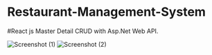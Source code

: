 # Restaurant-Management-System
#React js Master Detail CRUD with Asp.Net Web API.

![Screenshot (1)](https://user-images.githubusercontent.com/68680779/148159214-119682bf-fa90-41c4-bb45-2b1ef1a5cac5.png)
![Screenshot (2)](https://user-images.githubusercontent.com/68680779/148159442-b31d27a4-160f-462b-9787-2adc4f583544.png)
